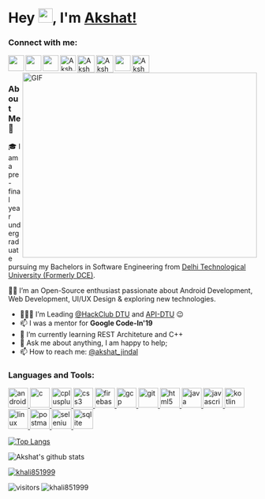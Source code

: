 <!--### Hi there 👋-->

<!--
**Khali851999/Khali851999** is a ✨ _special_ ✨ repository because its `README.md` (this file) appears on your GitHub profile.

Here are some ideas to get you started:

- 🔭 I’m currently working on ...
- 🌱 I’m currently learning ...
- 👯 I’m looking to collaborate on ...
- 🤔 I’m looking for help with ...
- 💬 Ask me about ...
- 📫 How to reach me: ...
- 😄 Pronouns: ...
- ⚡ Fun fact: ...
-->


# Hey <img src="https://github.com/TheDudeThatCode/TheDudeThatCode/blob/master/Assets/Hi.gif" width="29px">, I'm [Akshat!](https://github.com/Khali851999)


<h3 align="left">Connect with me:</h3>
<p align="left">
  
<a href="https://www.linkedin.com/in/akshat-jindal">
  <img align="left" width="32px" src="https://cdn.jsdelivr.net/npm/simple-icons@v3/icons/linkedin.svg"  />
</a>

<a href="https://twitter.com/ak_jindal">
  <img align="left" width="32px" src="https://cdn.jsdelivr.net/npm/simple-icons@v3/icons/twitter.svg" />
</a>

<a href="https://medium.com/@akshatjindal215">
  <img align="left" width="32px" src="https://cdn.jsdelivr.net/npm/simple-icons@v3/icons/medium.svg" />
</a>

<a href="https://www.codechef.com/users/akshat_jindal0">
   <img align="left" alt="Akshat's Codechef" width="32px" src="https://cdn.jsdelivr.net/npm/simple-icons@v3/icons/codechef.svg" />
</a>

<a href="https://codeforces.com/profile/akshat_jindal">
   <img align="left" alt="Akshat's Codeforces" width="35px" src="https://cdn.jsdelivr.net/npm/simple-icons@v3/icons/codeforces.svg" />
</a>

<a href="https://stackoverflow.com/users/https://stackoverflow.com/users/11348596/akshat-jindal">
  <img align="left" alt="Akshat's StackOverflow" width="35px" src="https://cdn.jsdelivr.net/npm/simple-icons@3.0.1/icons/stackoverflow.svg" />
</a>

<a href="https://instagram.com/akshat_jindal">
  <img align="center" alt="Akshat's Instagram" width="35px" src="https://cdn.jsdelivr.net/npm/simple-icons@3.0.1/icons/instagram.svg" />
</a>

<a href="mailto:akshatjindal215@gmail.com">
  <img align="left" width="32px" src="https://cdn.jsdelivr.net/npm/simple-icons@v3/icons/gmail.svg" />
</a>

<br />

<img align="right" alt="GIF" src="https://github.com/abhisheknaiidu/abhisheknaiidu/blob/master/code.gif?raw=true" width="475" height="375" />

### About Me 🚀

🎓 I am a pre-final year undergraduate pursuing my Bachelors in Software Engineering from [Delhi Technological University (Formerly DCE)](http://dtu.ac.in/).
</br>

👨‍💻 I’m an Open-Source enthusiast passionate about Android Development, Web Development, UI/UX Design & exploring new technologies. 
</br>

- 👨🏽‍💻 I’m Leading [@HackClub DTU](https://hackclub.com/) and [API-DTU](https://www.facebook.com/groups/api.dtu/) :wink:
- 📫 I was a mentor for **Google Code-In'19**
- 🌱 I’m currently learning REST Architeture and C++
- 💬 Ask me about anything, I am happy to help;
- 📫 How to reach me: [@akshat_jindal](https://www.linkedin.com/in/akshat-jindal)
<!-- - 📝[Resume](https://drive.google.com/file/d/1fWG_JQBYyaaNXlavxaI55Ha4euHf2sou/view) --->

<h3 align="left">Languages and Tools:</h3>

<p align="left">
    <a href="https://developer.android.com" target="_blank"> <img src="https://devicons.github.io/devicon/devicon.git/icons/android/android-original-wordmark.svg" alt="android" width="40" height="40" /> </a>
    <a href="https://www.cprogramming.com/" target="_blank"> <img src="https://devicons.github.io/devicon/devicon.git/icons/c/c-original.svg" alt="c" width="40" height="40" /> </a>
    <a href="https://www.w3schools.com/cpp/" target="_blank"> <img src="https://devicons.github.io/devicon/devicon.git/icons/cplusplus/cplusplus-original.svg" alt="cplusplus" width="40" height="40" /> </a>
    <a href="https://www.w3schools.com/css/" target="_blank"> <img src="https://devicons.github.io/devicon/devicon.git/icons/css3/css3-original-wordmark.svg" alt="css3" width="40" height="40" /> </a>
    <a href="https://firebase.google.com/" target="_blank"> <img src="https://www.vectorlogo.zone/logos/firebase/firebase-icon.svg" alt="firebase" width="40" height="40" /> </a>
    <a href="https://cloud.google.com" target="_blank"> <img src="https://www.vectorlogo.zone/logos/google_cloud/google_cloud-icon.svg" alt="gcp" width="40" height="40" /> </a>
    <a href="https://git-scm.com/" target="_blank"> <img src="https://www.vectorlogo.zone/logos/git-scm/git-scm-icon.svg" alt="git" width="40" height="40" /> </a>
    <a href="https://www.w3.org/html/" target="_blank"> <img src="https://devicons.github.io/devicon/devicon.git/icons/html5/html5-original-wordmark.svg" alt="html5" width="40" height="40" /> </a>
    <a href="https://www.java.com" target="_blank"> <img src="https://devicons.github.io/devicon/devicon.git/icons/java/java-original-wordmark.svg" alt="java" width="40" height="40" /> </a>
    <a href="https://developer.mozilla.org/en-US/docs/Web/JavaScript" target="_blank"> <img src="https://devicons.github.io/devicon/devicon.git/icons/javascript/javascript-original.svg" alt="javascript" width="40" height="40" /> </a>
    <a href="https://kotlinlang.org" target="_blank"> <img src="https://www.vectorlogo.zone/logos/kotlinlang/kotlinlang-icon.svg" alt="kotlin" width="40" height="40" /> </a>
    <a href="https://www.linux.org/" target="_blank"> <img src="https://devicons.github.io/devicon/devicon.git/icons/linux/linux-original.svg" alt="linux" width="40" height="40" /> </a>
    <a href="https://postman.com" target="_blank"> <img src="https://www.vectorlogo.zone/logos/getpostman/getpostman-icon.svg" alt="postman" width="40" height="40" /> </a>
    <a href="https://www.selenium.dev" target="_blank"> <img src="https://raw.githubusercontent.com/detain/svg-logos/780f25886640cef088af994181646db2f6b1a3f8/svg/selenium-logo.svg" alt="selenium" width="40" height="40" /> </a>
    <a href="https://www.sqlite.org/" target="_blank"> <img src="https://www.vectorlogo.zone/logos/sqlite/sqlite-icon.svg" alt="sqlite" width="40" height="40" /> </a>
</p>


[![Top Langs](https://github-readme-stats.vercel.app/api/top-langs/?username=Khali851999&layout=compact&langs_count=8)](https://github.com/Khali851999/github-readme-stats)

<!--- [![Akshat's wakatime stats](https://github-readme-stats.vercel.app/api/wakatime?username=willianrod)](https://github.com/Khali851999/github-readme-stats) 
--->

![Akshat's github stats](https://github-readme-stats.vercel.app/api?username=Khali851999&show_icons=true&hide_border=true&hide=contribs,prs?count_private=true&theme=gotham)

<p align="left"> <a href="https://github.com/ryo-ma/github-profile-trophy"><img src="https://github-profile-trophy.vercel.app/?username=khali851999" alt="khali851999" /></a> </p>

<!--- <p align="left"> <a href="https://twitter.com/ak_jindal" target="blank"><img src="https://img.shields.io/twitter/follow/ak_jindal?logo=twitter&style=for-the-badge" alt="ak_jindal" /></a> </p> --->


![visitors](https://visitor-badge.laobi.icu/badge?page_id=Khali851999.Khali851999)
<a align="left"> <img src="https://komarev.com/ghpvc/?username=khali851999&label=Profile%20views&color=0e75b6&style=flat" alt="khali851999" /> </a>

<!-- <p align="left"> <img src="https://komarev.com/ghpvc/?username=Khali851999" alt="Akshat" /> </p> -->
